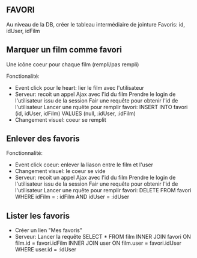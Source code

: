 FAVORI
------------------

Au niveau de la DB, créer le tableau intermédiaire de jointure Favoris:
  id, idUser, idFilm


Marquer un film comme favori
-------------------------------------
Une icône coeur pour chaque film (rempli/pas rempli)

Fonctionalité:
- Event click pour le heart: lier le film avec l'utilisateur
- Serveur: 
  recoit un appel Ajax avec l'id du film
  Prendre le login de l'utilisateur issu de la session
  Fair une requête pour obtenir l'id de l'utilisateur
  Lancer une rquête pour remplir favori: INSERT INTO favori (id, idUser, idFilm) VALUES (null, :idUser, :idFilm)
- Changement visuel: coeur se remplit

Enlever des favoris
--------------------------------------
Fonctionnalité: 
- Event click coeur: enlever la liason entre le film et l'user
- Changement visuel: le coeur se vide
- Serveur:
recoit un appel Ajax avec l'id du film
  Prendre le login de l'utilisateur issu de la session
  Fair une requête pour obtenir l'id de l'utilisateur
  Lancer une rquête pour remplir favori: DELETE FROM favori WHERE idFilm = : idFilm AND idUser = :idUser

Lister les favoris
----------------------------------------
- Créer un lien "Mes favoris"
- Serveur: Lancer la requête
    SELECT * FROM film 
    INNER JOIN favori 
    ON film.id = favori.idFilm
    INNER JOIN user
    ON film.user = favori.idUser
    WHERE user.id = :idUser